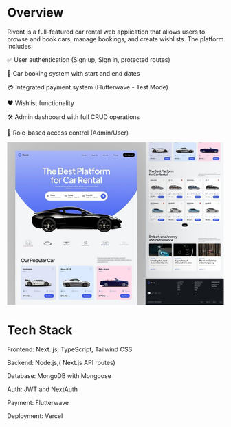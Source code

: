 <h1 className='text-3xl'>Overview</h1>
Rivent is a full-featured car rental web application that allows users to browse and book cars, manage bookings, and create wishlists. The platform includes:

✅ User authentication (Sign up, Sign in, protected routes)

📅 Car booking system with start and end dates

💳 Integrated payment system (Flutterwave - Test Mode)

❤️ Wishlist functionality

🛠️ Admin dashboard with full CRUD operations

🔐 Role-based access control (Admin/User)

![Rivent Preview](public/preview.jpg)

<h1 className='text-3xl'>Tech Stack</h1>
Frontend: Next. js, TypeScript, Tailwind CSS

Backend: Node.js,( Next.js API routes)

Database: MongoDB with Mongoose

Auth: JWT and NextAuth

Payment: Flutterwave

Deployment: Vercel
